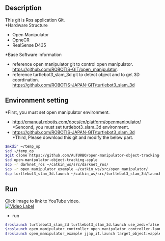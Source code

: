 ## Description
This git is Ros application Git.  
*Hardware Structure  
 - Open Manipulator   
 - OpneCR   
 - RealSense D435   

*Base Software information   
 - reference open manipulator git to control open manipulator.   
   https://github.com/ROBOTIS-GIT/open_manipulator.  
 - reference turtlebot3_slam_3d git to detect object and to get 3D coordination.   
   https://github.com/ROBOTIS-JAPAN-GIT/turtlebot3_slam_3d  
## Environment setting   

*First, you must set open manipulator environment.   
 - http://emanual.robotis.com/docs/en/platform/openmanipulator/  
*Sencond, you must set turtlebot3_slam_3d environment.   
 - https://github.com/ROBOTIS-JAPAN-GIT/turtlebot3_slam_3d  
*Third, Please download this git and modify the below part.  
 
```bash
$mkdir ~/temp_op
$cd ~/temp_op
$git clone https://github.com/AuTURBO/open-manipulator-object-tracking-apple.git
$cd open-manipulator-object-tracking-apple
$cp -r darknet_ros ~/catkin_ws/src/darknet_ros/
$cp -r open_manipulator_example ~/catkin_ws/src/open_manipulator/
$cp turtlebot3_slam_3d.launch ~/catkin_ws/src/turtlebot3_slam_3d/launch/
```

## Run 

Click image to link to YouTube video.  
[![Video Label](http://img.youtube.com/vi/kpjaOiT5Xkw/0.jpg)](https://youtu.be/kpjaOiT5Xkw?t=0s)   

* run  
```bash
$roslaunch turtlebot3_slam_3d turtlebot3_slam_3d.launch use_zed:=false
$roslaunch open_manipulator_controller open_manipulator_controller.launch
$roslaunch open_manipulator_example jjap_it.launch target_object:=apple
```
